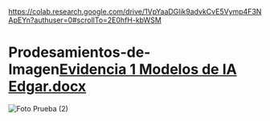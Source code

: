 https://colab.research.google.com/drive/1VpYaaDGlik9advkCvE5Vymp4F3NApEYn?authuser=0#scrollTo=2E0hfH-kbWSM
# Prodesamientos-de-Imagen[Evidencia 1 Modelos de IA Edgar.docx](https://github.com/user-attachments/files/19859876/Evidencia.1.Modelos.de.IA.Edgar.docx)
![Foto Prueba (2)](https://github.com/user-attachments/assets/5a8260f0-db0b-467d-a538-459ac70c28c9)
